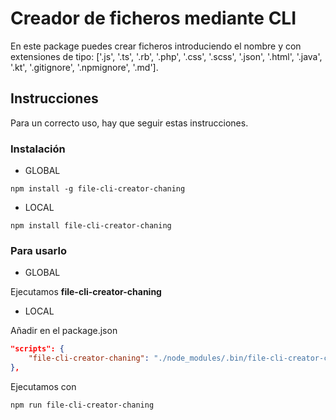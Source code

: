 # Creador de ficheros mediante CLI

En este package puedes crear ficheros introduciendo el nombre y con extensiones de tipo: ['.js', '.ts', '.rb', '.php', '.css', '.scss', '.json', '.html', '.java', '.kt', '.gitignore', '.npmignore', '.md'].

## Instrucciones

Para un correcto uso, hay que seguir estas instrucciones.

### Instalación

* GLOBAL

```
npm install -g file-cli-creator-chaning
```

* LOCAL

```
npm install file-cli-creator-chaning
```

### Para usarlo

- GLOBAL

Ejecutamos **file-cli-creator-chaning**

- LOCAL

Añadir en el package.json

```json
"scripts": {
    "file-cli-creator-chaning": "./node_modules/.bin/file-cli-creator-chaning"
},
```

Ejecutamos con

```
npm run file-cli-creator-chaning
```
